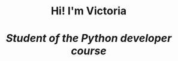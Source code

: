 # <h1 align="center">**Hi! I'm Victoria**</h1>
## <h1 align="center">***Student of the Python developer course***</h1>
